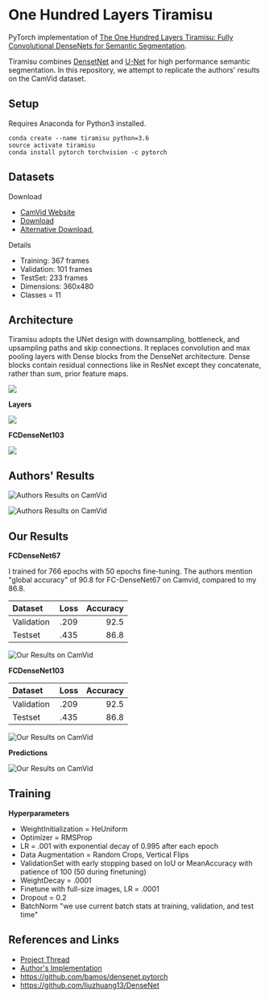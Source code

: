 # One Hundred Layers Tiramisu
PyTorch implementation of [The One Hundred Layers Tiramisu: Fully Convolutional DenseNets for Semantic Segmentation](https://arxiv.org/pdf/1611.09326).

Tiramisu combines [DensetNet](https://arxiv.org/abs/1608.06993) and [U-Net](https://arxiv.org/abs/1505.04597) for high performance semantic segmentation. In this repository, we attempt to replicate the authors' results on the CamVid dataset.

## Setup

Requires Anaconda for Python3 installed.

```
conda create --name tiramisu python=3.6
source activate tiramisu
conda install pytorch torchvision -c pytorch
```

## Datasets

Download

* [CamVid Website](http://mi.eng.cam.ac.uk/research/projects/VideoRec/CamVid/)
* [Download](https://github.com/mostafaizz/camvid)
* [Alternative Download](https://github.com/alexgkendall/SegNet-Tutorial/tree/master/CamVid), 

Details

* Training: 367 frames
* Validation: 101 frames
* TestSet: 233 frames
* Dimensions: 360x480
* Classes = 11

## Architecture

Tiramisu adopts the UNet design with downsampling, bottleneck, and upsampling paths and skip connections. It replaces convolution and max pooling layers with Dense blocks from the DenseNet architecture. Dense blocks contain residual connections like in ResNet except they concatenate, rather than sum, prior feature maps.

![](docs/architecture_paper.png)


**Layers**

![](docs/denseblock.png)

**FCDenseNet103**

![](docs/fcdensenet103_arch.png)

## Authors' Results

![Authors Results on CamVid](docs/authors_results_table.png)

![Authors Results on CamVid](docs/authors_resuls.png)

## Our Results

**FCDenseNet67**

I trained for 766 epochs with 50 epochs fine-tuning. The authors mention "global accuracy" of 90.8 for FC-DenseNet67 on Camvid, compared to my 86.8.

| Dataset     | Loss  | Accuracy |
| ----------- |:-----:| --------:|
| Validation  | .209  | 92.5     |
| Testset     | .435  | 86.8     |

![Our Results on CamVid](docs/fcdensenet67_trainin_error.png)

**FCDenseNet103**

| Dataset     | Loss  | Accuracy |
| ----------- |:-----:| --------:|
| Validation  | .209  | 92.5     |
| Testset     | .435  | 86.8     |

![Our Results on CamVid](docs/tiramisu-103-loss-error.png)

**Predictions**

![Our Results on CamVid](docs/example_output.png)

## Training

**Hyperparameters**

* WeightInitialization = HeUniform
* Optimizer = RMSProp
* LR = .001 with exponential decay of 0.995 after each epoch
* Data Augmentation = Random Crops, Vertical Flips
* ValidationSet with early stopping based on IoU or MeanAccuracy with patience of 100 (50 during finetuning)
* WeightDecay = .0001
* Finetune with full-size images, LR = .0001
* Dropout = 0.2
* BatchNorm "we use current batch stats at training, validation, and test time"

## References and Links

* [Project Thread](http://forums.fast.ai/t/one-hundred-layers-tiramisu/2266)
* [Author's Implementation](https://github.com/SimJeg/FC-DenseNet)
* https://github.com/bamos/densenet.pytorch
* https://github.com/liuzhuang13/DenseNet
